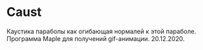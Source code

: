# Caust
Каустика параболы как огибающая нормалей к этой параболе.
Программа Maple для получений gif-анимации.
20.12.2020.
